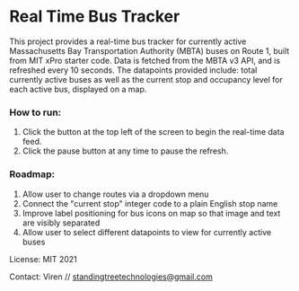 # Real Time Bus Tracker
This project provides a real-time bus tracker for currently active Massachusetts Bay Transportation Authority (MBTA) buses on Route 1, built from MIT xPro starter code. Data is fetched from the MBTA v3 API, and is refreshed every 10 seconds. The datapoints provided include: total currently active buses as well as the current stop and occupancy level for each active bus, displayed on a map.

### How to run: 
<ol>
  <li>Click the button at the top left of the screen to begin the real-time data feed.</li>
  <li>Click the pause button at any time to pause the refresh.</li>
</ol>

### Roadmap: 
<ol>
  <li>Allow user to change routes via a dropdown menu</li>
  <li>Connect the "current stop" integer code to a plain English stop name</li>
  <li>Improve label positioning for bus icons on map so that image and text are visibly separated</li>
  <li>Allow user to select different datapoints to view for currently active buses</li>
</ol>

License: MIT 2021

Contact: Viren // standingtreetechnologies@gmail.com
